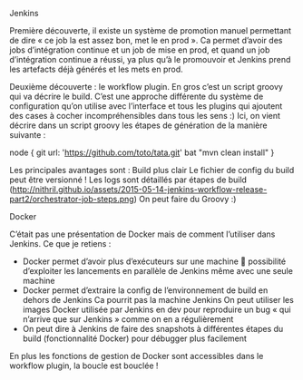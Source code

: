 Jenkins
 
Première découverte, il existe un système de promotion manuel permettant de dire « ce job la est assez bon, met le en prod ».
Ca permet d’avoir des jobs d’intégration continue et un job de mise en prod, et quand un job d’intégration continue a réussi, ya plus qu’à le promouvoir et Jenkins prend les artefacts déjà générés et les mets en prod.
 
Deuxième découverte : le workflow plugin. En gros c’est un script groovy qui va décrire le build.
C’est une approche différente du système de configuration qu’on utilise avec l’interface et tous les plugins qui ajoutent des cases à cocher incompréhensibles dans tous les sens :)
Ici, on vient décrire dans un script groovy les étapes de génération de la manière suivante :
 
node {
  git url: 'https://github.com/toto/tata.git'
  bat "mvn clean install"
}
 
Les principales avantages sont :
Build plus clair
Le fichier de config du build peut être versionné !
Les logs sont détaillés par étapes de build (http://nithril.github.io/assets/2015-05-14-jenkins-workflow-release-part2/orchestrator-job-steps.png)
On peut faire du Groovy :)
 
Docker
 
C’était pas une présentation de Docker mais de comment l’utiliser dans Jenkins.
Ce que je retiens :
-	Docker permet d’avoir plus d’exécuteurs sur une machine  possibilité d’exploiter les lancements en parallèle de Jenkins même avec une seule machine
-	Docker permet d’extraire la config de l’environnement de build en dehors de Jenkins 
Ca pourrit pas la machine Jenkins
On peut utiliser les images Docker utilisée par Jenkins en dev pour reproduire un bug « qui n’arrive que sur Jenkins » comme on en a régulièrement
-	On peut dire à Jenkins de faire des snapshots à différentes étapes du build (fonctionnalité Docker) pour débugger plus facilement 
 
En plus les fonctions de gestion de Docker sont accessibles dans le workflow plugin, la boucle est bouclée !
